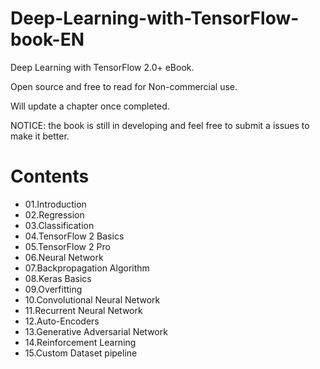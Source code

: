 # Deep-Learning-with-TensorFlow-book-EN
Deep Learning with TensorFlow 2.0+ eBook.

Open source and free to read for Non-commercial use.

Will update a chapter once completed.

NOTICE: the book is still in developing and feel free to submit a issues to make it better.


# Contents

- 01.Introduction
- 02.Regression
- 03.Classification
- 04.TensorFlow 2 Basics
- 05.TensorFlow 2 Pro
- 06.Neural Network
- 07.Backpropagation Algorithm
- 08.Keras Basics
- 09.Overfitting
- 10.Convolutional Neural Network
- 11.Recurrent Neural Network
- 12.Auto-Encoders
- 13.Generative Adversarial Network
- 14.Reinforcement Learning
- 15.Custom Dataset pipeline
